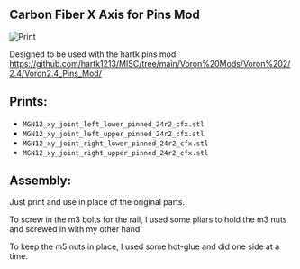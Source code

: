 ## Carbon Fiber X Axis for Pins Mod

![Print](https://github.com/catid/voron/raw/master/ezneo_led_mount/pins_mod_cfx.png "Print")

Designed to be used with the hartk pins mod:
https://github.com/hartk1213/MISC/tree/main/Voron%20Mods/Voron%202/2.4/Voron2.4_Pins_Mod/


## Prints:

+ `MGN12_xy_joint_left_lower_pinned_24r2_cfx.stl`
+ `MGN12_xy_joint_left_upper_pinned_24r2_cfx.stl`
+ `MGN12_xy_joint_right_lower_pinned_24r2_cfx.stl`
+ `MGN12_xy_joint_right_upper_pinned_24r2_cfx.stl`


## Assembly:

Just print and use in place of the original parts.

To screw in the m3 bolts for the rail, I used some pliars to hold the m3 nuts and screwed in with my other hand.

To keep the m5 nuts in place, I used some hot-glue and did one side at a time.
